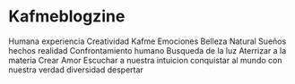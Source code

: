 # Kafmeblogzine
Humana experiencia
Creatividad
Kafme
Emociones
Belleza Natural
Sueños hechos realidad
Confrontamiento humano
Busqueda de la luz 
Aterrizar a la materia
Crear
Amor
Escuchar a nuestra intuicion 
conquistar al mundo con nuestra verdad
diversidad
despertar
